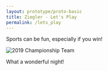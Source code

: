 ```yaml
---
layout: prototype/proto-basic
title: Ziegler - Let's Play
permalink: /lets_play
---
```

Sports can be fun, especially if you win!

![2019 Championship Team](https://news.virginia.edu/sites/default/files/elite_eight_win_mr_inline_01_full_width.jpg "Hoos Win!")

What a wonderful night!